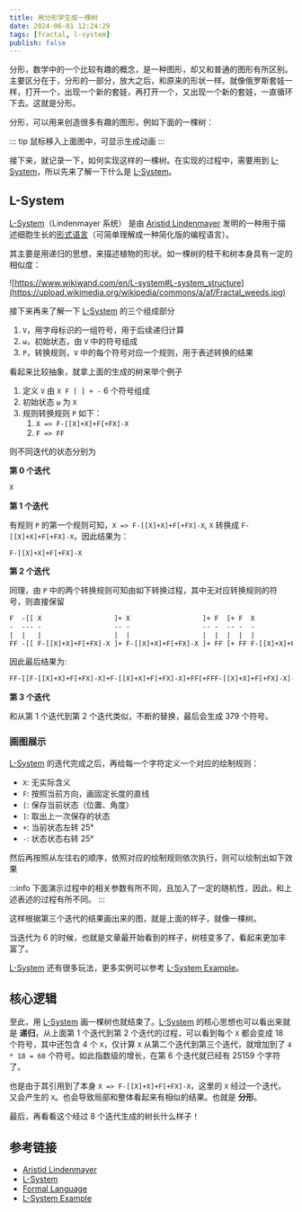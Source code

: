 ```yaml
---
title: 用分形学生成一棵树
date: 2024-06-01 12:24:29
tags: [fractal, l-system]
publish: false
---
```


分形，数学中的一个比较有趣的概念，是一种图形，却又和普通的图形有所区别。主要区分在于，分形的一部分，放大之后，和原来的形状一样。就像俄罗斯套娃一样，打开一个，出现一个新的套娃，再打开一个，又出现一个新的套娃，一直循环下去。这就是分形。

分形，可以用来创造很多有趣的图形，例如下面的一棵树：

<v-embed :data="{ title: 'Fractal Tree', url: 'https://0x-jerry.github.io/visual-experiment/#/fractal-tree'}" />

::: tip
鼠标移入上面图中，可显示生成动画
:::

接下来，就记录一下，如何实现这样的一棵树。在实现的过程中，需要用到 [L-System]，所以先来了解一下什么是 [L-System]。

## L-System

[L-System]（Lindenmayer 系统） 是由 [Aristid Lindenmayer] 发明的一种用于描述细胞生长的[形式语言][Formal Language]（可简单理解成一种简化版的编程语言）。

其主要是用递归的思想，来描述植物的形状。如一棵树的枝干和树本身具有一定的相似度：

![https://www.wikiwand.com/en/L-system#L-system_structure](https://upload.wikimedia.org/wikipedia/commons/a/af/Fractal_weeds.jpg)

接下来再来了解一下 [L-System] 的三个组成部分

1. `V`，用字母标识的一组符号，用于后续递归计算
2. `ω`，初始状态，由 `V` 中的符号组成
3. `P`，转换规则，`V` 中的每个符号对应一个规则，用于表述转换的结果

看起来比较抽象，就拿上面的生成的树来举个例子

1. 定义 `V` 由 `X F [ ] + -` 6 个符号组成
2. 初始状态 `ω` 为 `X`
3. 规则转换规则 `P` 如下：
   1. `X => F-[[X]+X]+F[+FX]-X`
   2. `F => FF`

则不同迭代的状态分别为

**第 0 个迭代**

```txt
X
```

**第 1 个迭代**

有规则 `P` 的第一个规则可知，`X => F-[[X]+X]+F[+FX]-X`, `X` 转换成 `F-[[X]+X]+F[+FX]-X`，因此结果为：

```
F-[[X]+X]+F[+FX]-X
```

**第 2 个迭代**

同理，由 `P` 中的两个转换规则可知由如下转换过程，其中无对应转换规则的符号，则直接保留

```txt
F  -[[ X                  ]+ X                  ]+ F  [+ F  X                  ]- X
-  --- -                  -- -                  -- -  -- -  -                  -- -
|  |   |                  |  |                  |  |  |  |  |                  |  |
FF -[[ F-[[X]+X]+F[+FX]-X ]+ F-[[X]+X]+F[+FX]-X ]+ FF [+ FF F-[[X]+X]+F[+FX]-X ]- F-[[X]+X]+F[+FX]-X
```

因此最后结果为:

```txt
FF-[[F-[[X]+X]+F[+FX]-X]+F-[[X]+X]+F[+FX]-X]+FF[+FFF-[[X]+X]+F[+FX]-X]-F-[[X]+X]+F[+FX]-X
```

**第 3 个迭代**

和从第 1 个迭代到第 2 个迭代类似，不断的替换，最后会生成 379 个符号。

### 画图展示

[L-System] 的迭代完成之后，再给每一个字符定义一个对应的绘制规则：

- `X`: 无实际含义
- `F`: 按照当前方向，画固定长度的直线
- `[`: 保存当前状态（位置、角度）
- `]`: 取出上一次保存的状态
- `+`: 当前状态左转 25°
- `-`: 状态状态右转 25°

然后再按照从左往右的顺序，依照对应的绘制规则依次执行，则可以绘制出如下效果

:::info
下面演示过程中的相关参数有所不同，且加入了一定的随机性，因此，和上述表述的过程有所不同。
:::

<v-embed :data="{ title: 'Fractal Tree(3 iteration)', url: 'https://0x-jerry.github.io/visual-experiment/#/fractal-tree?iteration=3&length=40'}" />

这样根据第三个迭代的结果画出来的图，就是上面的样子，就像一棵树。

当迭代为 6 的时候，也就是文章最开始看到的样子，树枝变多了，看起来更加丰富了。

[L-System] 还有很多玩法，更多实例可以参考 [L-System Example]。

## 核心逻辑

至此，用 [L-System] 画一棵树也就结束了。[L-System] 的核心思想也可以看出来就是 **递归**，从上面第 1 个迭代到第 2 个迭代的过程，可以看到每个 `X` 都会变成 18 个符号，其中还包含 4 个 `X`，仅计算 `X` 从第二个迭代到第三个迭代，就增加到了 `4 * 18 = 60` 个符号。如此指数级的增长，在第 6 个迭代就已经有 25159 个字符了。

也是由于其引用到了本身 `X => F-[[X]+X]+F[+FX]-X`，这里的 `X` 经过一个迭代，又会产生的 `X`。也会导致局部和整体看起来有相似的结果。也就是 **分形**。

最后，再看看这个经过 8 个迭代生成的树长什么样子！

<v-embed :data="{ title: 'Fractal Tree(8 iteration)', url: 'https://0x-jerry.github.io/visual-experiment/#/fractal-tree?iteration=8&length=2'}" />

## 参考链接

- [Aristid Lindenmayer]
- [L-System]
- [Formal Language]
- [L-System Example]

[Aristid Lindenmayer]: https://www.wikiwand.com/en/Aristid_Lindenmayer
[L-System]: https://www.wikiwand.com/en/L-system#/Example_7:_Fractal_plant
[Formal Language]: https://www.wikiwand.com/en/Formal_language
[L-System Example]: https://paulbourke.net/fractals/lsys/
